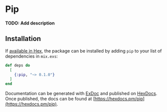 # Pip

**TODO: Add description**

## Installation

If [available in Hex](https://hex.pm/docs/publish), the package can be installed
by adding `pip` to your list of dependencies in `mix.exs`:

```elixir
def deps do
  [
    {:pip, "~> 0.1.0"}
  ]
end
```

Documentation can be generated with [ExDoc](https://github.com/elixir-lang/ex_doc)
and published on [HexDocs](https://hexdocs.pm). Once published, the docs can
be found at [https://hexdocs.pm/pip](https://hexdocs.pm/pip).

